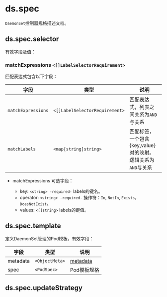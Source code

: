 # ds.spec

`DaemonSet`控制器规格描述文档。

## ds.spec.selector

有效字段及值：

### matchExpressions `<[]LabelSelectorRequirement>`

匹配表达式包含以下字段：

|字段|类型|说明|
|----|----|----|
|`matchExpressions`|`<[]LabelSelectorRequirement>`|匹配表达式，列表之间关系为`AND`与关系|
|`matchLabels`|`<map[string]string>`|匹配标签，一个包含 {key,value} 对的映射。逻辑关系为`AND`与关系|

- matchExpressions 可选字段：

  - key: `<string> -required-` labels的键名。
  - operator: `<string> -required-` 操作符：`In`, `NotIn`, `Exists`，`DoesNotExist`。
  - values: `<[]string>` labels的键值。

## ds.spec.template

定义DaemonSet管理的Pod模板，有效字段：

|字段|类型|说明|
|----|----|----|
|metadata|`<ObjectMeta>`|[metadata](/kubernetes/explain/Pod.md#metadata)|
|spec|`<PodSpec>`|Pod模板规格|

## ds.spec.updateStrategy